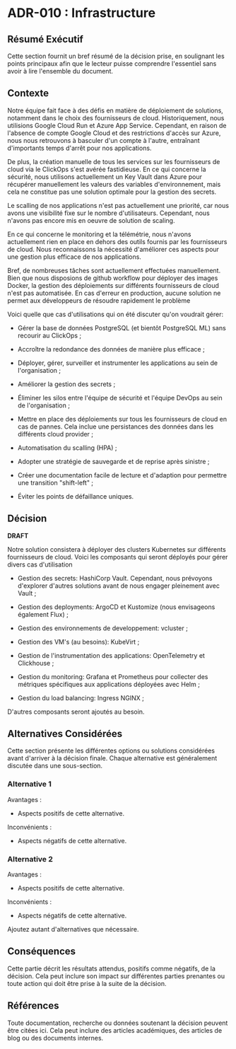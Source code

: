 # ADR-010 : Infrastructure

## Résumé Exécutif

Cette section fournit un bref résumé de la décision prise, en soulignant les
points principaux afin que le lecteur puisse comprendre l'essentiel sans avoir
à lire l'ensemble du document.

## Contexte

Notre équipe fait face à des défis en matière de déploiement de solutions, notamment dans le choix des fournisseurs de cloud. Historiquement, nous utilisions Google Cloud Run et Azure App Service. Cependant, en raison de l'absence de compte Google Cloud et des restrictions d'accès sur Azure, nous nous retrouvons à basculer d'un compte à l'autre, entraînant d'importants temps d'arrêt pour nos applications.

De plus, la création manuelle de tous les services sur les fournisseurs de cloud via le ClickOps s'est avérée fastidieuse. En ce qui concerne la sécurité, nous utilisons actuellement un Key Vault dans Azure pour récupérer manuellement les valeurs des variables d'environnement, mais cela ne constitue pas une solution optimale pour la gestion des secrets.

Le scalling de nos applications n'est pas actuellement une priorité, car nous avons une visibilité fixe sur le nombre d'utilisateurs. Cependant, nous n'avons pas encore mis en oeuvre de solution de scaling. 

En ce qui concerne le monitoring et la télémétrie, nous n'avons actuellement rien en place en dehors des outils fournis par les fournisseurs de cloud. Nous reconnaissons la nécessité d'améliorer ces aspects pour une gestion plus efficace de nos applications.

Bref, de nombreuses tâches sont actuellement effectuées manuellement. Bien que nous disposions de github workflow pour déployer des images Docker, la gestion des déploiements sur différents fournisseurs de cloud n'est pas automatisée. En cas d'erreur en production, aucune solution ne permet aux développeurs de résoudre rapidement le problème

Voici quelle que cas d'utilisations qui on été discuter qu'on voudrait gérer:

- Gérer la base de données PostgreSQL (et bientôt PostgreSQL ML) sans recourir au ClickOps ;

- Accroître la redondance des données de manière plus efficace ;

- Déployer, gérer, surveiller et instrumenter les applications au sein de l'organisation ;

- Améliorer la gestion des secrets ;

- Éliminer les silos entre l'équipe de sécurité et l'équipe DevOps au sein de l'organisation ;

- Mettre en place des déploiements sur tous les fournisseurs de cloud en cas de pannes. Cela inclue une persistances des données dans les différents cloud provider ;

- Automatisation du scalling (HPA) ;

- Adopter une stratégie de sauvegarde et de reprise après sinistre ; 

- Créer une documentation facile de lecture et d'adaption pour permettre une transition "shift-left" ;

- Éviter les points de défaillance uniques.

## Décision

**DRAFT**

Notre solution consistera à déployer des clusters Kubernetes sur différents fournisseurs de cloud. Voici les composants qui seront déployés pour gérer divers cas d'utilisation

- Gestion des secrets: HashiCorp Vault. Cependant, nous prévoyons d'explorer d'autres solutions avant de nous engager pleinement avec Vault  ;

- Gestion des deployments: ArgoCD et Kustomize (nous envisageons également Flux) ;

- Gestion des environnements de developpement: vcluster ;

- Gestion des VM's (au besoins): KubeVirt ;

- Gestion de l'instrumentation des applications: OpenTelemetry et Clickhouse ;

- Gestion du monitoring: Grafana et Prometheus pour collecter des métriques spécifiques aux applications déployées avec Helm ;

- Gestion du load balancing: Ingress NGINX ;

D'autres composants seront ajoutés au besoin.

## Alternatives Considérées

Cette section présente les différentes options ou solutions considérées avant
d'arriver à la décision finale. Chaque alternative est généralement discutée
dans une sous-section.

### Alternative 1

Avantages :

- Aspects positifs de cette alternative.

Inconvénients :

- Aspects négatifs de cette alternative.

### Alternative 2

Avantages :

- Aspects positifs de cette alternative.

Inconvénients :

- Aspects négatifs de cette alternative.

Ajoutez autant d'alternatives que nécessaire.

## Conséquences

Cette partie décrit les résultats attendus, positifs comme négatifs, de la
décision. Cela peut inclure son impact sur différentes parties prenantes ou
toute action qui doit être prise à la suite de la décision.

## Références

Toute documentation, recherche ou données soutenant la décision peuvent être
citées ici. Cela peut inclure des articles académiques, des articles de blog ou
des documents internes.
